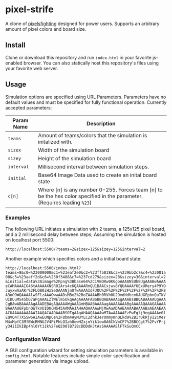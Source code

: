 # pixel-strife
A clone of [pixelsfighting](https://pixelsfighting.com/) designed for power users. Supports an arbitrary amount of pixel colors and board size.

## Install
Clone or download this repository and run `index.html` in your favorite js-enabled browser. 
You can also statically host this repository's files using your favorite web server.

## Usage
Simulation options are specified using URL Parameters. 
Parameters have no default values and must be specified for fully functional operation. Currently accepted parameters:

| Param Name    | Description |
| --------      | ------- |
| `teams`       | Amount of teams/colors that the simulation is initalized with. |
| `sizex`       | Width of the simulation board |
| `sizey`       | Height of the simulation board |
| `interval`    | Millisecond interval between simulation steps. |
| `initial`     | Base64 Image Data used to create an inital board state |
| `c[n]`        | Where [n] is any number 0-255. Forces team [n] to be the hex color specified in the parameter. (Requires leading `%23`) |

### Examples
The following URL initiates a simulation with 2 teams, a 125x125 pixel board, and a 2 millisecond delay between steps; Assuming the simulation is hosted on localhost port 5500:

`http://localhost:5500/?teams=2&sizex=125&sizey=125&interval=2`

Another example which specifies colors and a initial board state:

`http://localhost:5500/index.html?teams=8&c0=%23000000&c1=%23eaf2e0&c2=%23ff5838&c3=%239bb2c7&c4=%23001a00&c5=%23aaff2d&c6=%230f3488&c7=%237cd279&sizex=28&sizey=30&interval=2&initial=data%3Aimage%2Fpng%3Bbase64%2CiVBORw0KGgoAAAANSUhEUgAAABwAAAAeCAMAAAAIG46tAAAAAXNSR0IArs4c6QAAAARnQU1BAACxjwv8YQUAAAAYUExURery4P9YOJuyxwAaAKr%2FLQ80iHzSeQAAANjmOfwAAAAIdFJOU%2F%2F%2F%2F%2F%2F%2F%2F%2F8A3oO9WQAAAAlwSFlzAAAOwwAADsMBx2%2BoZAAAABh0RVh0U29mdHdhcmUAUGFpbnQuTkVUIDUuMS45bG7aPgAAALZlWElmSUkqAAgAAAAFABoBBQABAAAASgAAABsBBQABAAAAUgAAACgBAwABAAAAAgAAADEBAgAQAAAAWgAAAGmHBAABAAAAagAAAAAAAABgAAAAAQAAAGAAAAABAAAAUGFpbnQuTkVUIDUuMS45AAMAAJAHAAQAAAAwMjMwAaADAAEAAAABAAAABaAEAAEAAACUAAAAAAAAAAIAAQACAAQAAABSOTgAAgAHAAQAAAAwMTAwAAAAAEzPwEglj9egAAAAe0lEQVQ4T7XSSw6AIAwEUNpCe%2F8bm4HyMUYLC2dhkJeYOmmymnQLkd9%2BIr0kRjyI2CMeYM4xMpfC3MfBWcRMNUJV4PiPhLOIah0owHZxjmYik1ow0A6CkVmCF7%2BBCCgt7%2FvYPrjy34i1IkIBp4hl6Yt1ik%2FeQ298lB7iBcDDDdHJtAsSAAAAAElFTkSuQmCC`

### Configuration Wizard
A GUI configuration wizard for setting simulation parameters is available in `config.html`.
Notable features include simple color specification and parameter generation via image upload.
